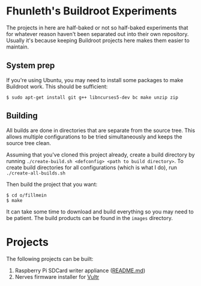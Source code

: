 # Fhunleth's Buildroot Experiments

The projects in here are half-baked or not so half-baked experiments that for
whatever reason haven't been separated out into their own repository. Usually
it's because keeping Buildroot projects here makes them easier to maintain.

## System prep

If you're using Ubuntu, you may need to install some packages to make Buildroot
work. This should be sufficient:

    $ sudo apt-get install git g++ libncurses5-dev bc make unzip zip

## Building

All builds are done in directories that are separate from the source tree. This
allows multiple configurations to be tried simultaneously and keeps the source
tree clean.

Assuming that you've cloned this project already, create a build directory by
running `./create-build.sh <defconfig> <path to build directory>`. To create
build directories for all configurations (which is what I do), run
`./create-all-builds.sh`

Then build the project that you want:

    $ cd o/fillmein
    $ make

It can take some time to download and build everything so you may need to be
patient. The build products can be found in the `images` directory.

# Projects

The following projects can be built:

1. Raspberry Pi SDCard writer appliance ([README.md](board/rpi_sdburner/README.md))
2. Nerves firmware installer for [Vultr](https://www.vultr.com/)

